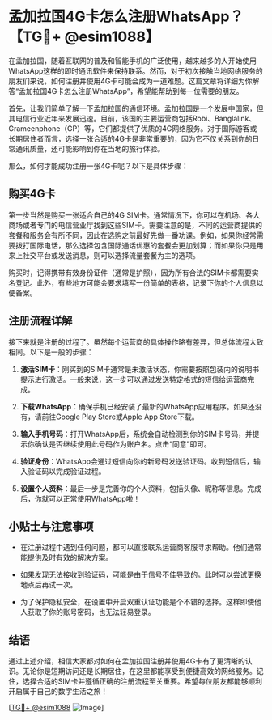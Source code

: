 # 孟加拉国4G卡怎么注册WhatsApp？【TG💪+ @esim1088】

在孟加拉国，随着互联网的普及和智能手机的广泛使用，越来越多的人开始使用WhatsApp这样的即时通讯软件来保持联系。然而，对于初次接触当地网络服务的朋友们来说，如何注册并使用4G卡可能会成为一道难题。这篇文章将详细为你解答“孟加拉国4G卡怎么注册WhatsApp”，希望能帮助到每一位需要的朋友。

首先，让我们简单了解一下孟加拉国的通信环境。孟加拉国是一个发展中国家，但其电信行业近年来发展迅速。目前，该国的主要运营商包括Robi、Banglalink、Grameenphone（GP）等，它们都提供了优质的4G网络服务。对于国际游客或长期居住者而言，选择一张合适的4G卡是非常重要的，因为它不仅关系到你的日常通讯质量，还可能影响到你在当地的旅行体验。

那么，如何才能成功注册一张4G卡呢？以下是具体步骤：

## **购买4G卡**

第一步当然是购买一张适合自己的4G SIM卡。通常情况下，你可以在机场、各大商场或者专门的电信营业厅找到这些SIM卡。需要注意的是，不同的运营商提供的套餐和服务会有所不同，因此在选购之前最好先做一番功课。例如，如果你经常需要拨打国际电话，那么选择包含国际通话优惠的套餐会更加划算；而如果你只是用来上社交平台或发送消息，则可以选择流量套餐为主的选项。

购买时，记得携带有效身份证件（通常是护照），因为所有合法的SIM卡都需要实名登记。此外，有些地方可能会要求填写一份简单的表格，记录下你的个人信息以便备案。

## 注册流程详解

接下来就是注册的过程了。虽然每个运营商的具体操作略有差异，但总体流程大致相同。以下是一般的步骤：

1. **激活SIM卡**：刚买到的SIM卡通常是未激活状态，你需要按照包装内的说明书提示进行激活。一般来说，这一步可以通过发送特定格式的短信给运营商完成。
   
2. **下载WhatsApp**：确保手机已经安装了最新的WhatsApp应用程序。如果还没有，请前往Google Play Store或Apple App Store下载。

3. **输入手机号码**：打开WhatsApp后，系统会自动检测到你的SIM卡号码，并提示你确认是否继续使用此号码作为账户名。点击“同意”即可。

4. **验证身份**：WhatsApp会通过短信向你的新号码发送验证码。收到短信后，输入验证码以完成验证过程。

5. **设置个人资料**：最后一步是完善你的个人资料，包括头像、昵称等信息。完成后，你就可以正常使用WhatsApp啦！

## 小贴士与注意事项

- 在注册过程中遇到任何问题，都可以直接联系运营商客服寻求帮助。他们通常能提供及时有效的解决方案。
  
- 如果发现无法接收到验证码，可能是由于信号不佳导致的。此时可以尝试更换地点后再试一次。
  
- 为了保护隐私安全，在设置中开启双重认证功能是个不错的选择。这样即使他人获取了你的账号密码，也无法轻易登录。

## 结语

通过上述介绍，相信大家都对如何在孟加拉国注册并使用4G卡有了更清晰的认识。无论你是短期访问还是长期居住，在这里都能享受到便捷高效的网络服务。记住，选择合适的SIM卡并遵循正确的注册流程至关重要。希望每位朋友都能够顺利开启属于自己的数字生活之旅！

[[TG💪+ @esim1088](https://t.me/s/esim1088) ![Image](https://i.postimg.cc/4NQfJmqS/Snipaste-2025-05-13-00-14-12.png)]